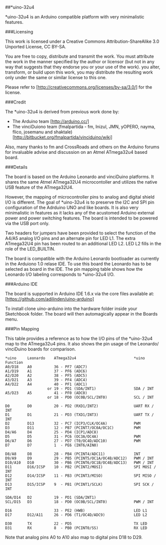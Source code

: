 ##\*uino-32u4

\*uino-32u4 is an Arduino compatible platform with very minimalistic features.

###Licensing

This work is licensed under a Creative Commons Attribution-ShareAlike 3.0 Unported License, CC BY-SA.

You are free to copy, distribute and transmit the work. You must attribute the work in the manner specified by the author or licensor (but not in any way that suggests that they endorse you or your use of the work). you alter, transform, or build upon this work, you may distribute the resulting work only under the same or similar license to this one.

Please refer to [http://creativecommons.org/licenses/by-sa/3.0/] for the license.

###Credit

The *uino-32u4 is derived from previous work done by:

- The Arduino team [http://arduino.cc/]
- The vinciDuiono team (fmalpartida - fm, Inizul, JMN, yOPERO, nayma, flico, josemanu and shaktale) [http://bitbucket.org/fmalpartida/vinciduino/wiki]

Also, many thanks to fm and CrossRoads and others on the Arduino forums for invaluable advise and discussion on an Atmel ATmega32u4 based board.

###Details

The board is based on the Arduino Leonardo and vinciDuino platforms. It shares the same Atmel ATmega32U4 microcontoller and utilizes the native USB feature of the ATmega32U4.

However, the mapping of microcontroller pins to analog and digital shield I/O is different. The goal of *uino-32u4 is to preserve the I2C and SPI pin configuration of the Adrduino UNO and like boards. It is also very minimalistic in features as it lacks any of the acustomed Arduino external power and power switching features. The board is intended to be powered via the USB port only.

Two headers for jumpers have been provided to select the function of the A4/A5 analog I/O pins and an alternate pin for LED L1. The extra ATmega32U4 pin has been routed to an additional LED L2. LED L2 fills in the role of the LED_BUILTIN.

The board is compatible with the Arduino Leonardo bootloader as currently in the Arduiono 1.0 relase IDE. To use this board the Leonardo has to be selected as board in the IDE. The pin mapping table shows how the Leonardo I/O labeling corresponds to *uino-32u4 I/O.

###Arduino IDE

The board is supported in Arduino IDE 1.6.x via the core files available at: [https://github.com/adilinden/uino-arduino]

To install clone uino-arduino into the hardware folder inside your Sketchbook folder. The board will then automagically appear in the Boards menu.

###Pin Mapping

This table provides a reference as to how the I/O pins of the *uino-32u4 map to the ATmega32u4 pins. It also shows the pin usage of the Leonardo/ vinciDuino boards for comparison.

```
*uino     Leonardo    ATmega32u4                          *uino Function
A0/D18    A0          36 - PF7 (ADC7)
A1/D19    A1          37 - PF6 (ADC6)
A2/D20    A2          38 - PF5 (ADC5)
A3/D21    A3          39 - PF4 (ADC4)
A4/D22    A4          40 - PF1 (ADC1) 
                   or 19 - PD1 (SDA/INT1)                 SDA / INT
A5/D23    A5          41 - PF0 (ADC0) 
                   or 18 - PD0 (OC0B/SCL/INT0)            SCL / INT

D0        D0          20 - PD2 (RXD1/INT2)                UART RX / INT
D1        D1          21 - PD3 (TXD1/INT3)                UART TX / INT
D2        D13         32 - PC7 (ICP3/CLK/OC4A)            PWM
D3        D11         12 - PB7 (PCINT7/OC0A/OC1C)         PWM
D4/A6     D4          25 - PD4 (ICP1/ADC8)
D5        D5          31 - PC6 (OC3A/OC4A)                PWM
D6/A7     D6          27 - PD7 (T0/OC4D/ADC10)            PWM
D7        D7          1  - PE6 (INT6/AIN0)

D8/A8     D8          28 - PB4 (PCINT4/ADC11)             INT
D9/A9     D9          29 - PB5 (PCINT5/OC1A/OC4B/ADC12)   PWM / INT
D10/A10   D10         30 - PB6 (PCINT6/OC1B/OC4B/ADC13)   PWM / INT
D11       D16/ICSP    10 - PB2 (PCINT2/MOSI)              SPI MOSI / INT
D12       D14/ICSP    11 - PB3 (PCINT3/MISO)              SPI MISO / INT
D13       D15/ICSP    9  - PB1 (PCINT1/SCLK)              SPI SCK / INT

SDA/D14   D2          19 - PD1 (SDA/INT1)
SCL/D15   D3          18 - PD0 (OC0B/SCL/INT0)            PWM / INT

D16                   33 - PE2 (HWB)                      LED L1
D17       D12/A11     26 - PD6 (T1/OC4D/ADC9)             LED L2

D30       TX          22 - PD5                            TX LED
D31       RX          8  - PB0 (PCINT0/SS)                RX LED
```

Note that analog pins A0 to A10 also map to digital pins D18 to D29.

